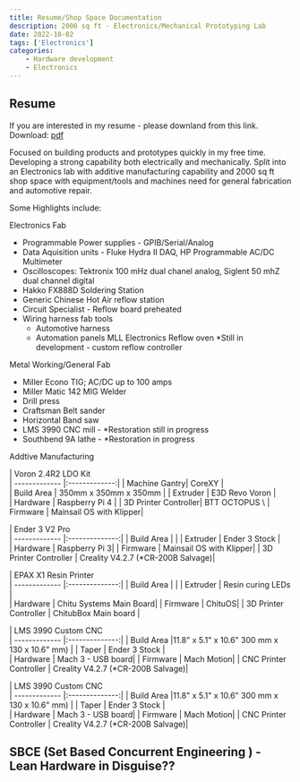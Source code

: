 ```yaml
---
title: Resume/Shop Space Documentation
description: 2000 sq ft - Electronics/Mechanical Prototyping Lab 
date: 2022-10-02
tags: ['Electronics']
categories:
    - Hardware development 
    - Electronics
---
```

## Resume 
If you are interested in my resume - please downland from this link. 
Download: [pdf](/Michael_Liang_Engineering_Resume_Spring_2024.pdf) 

Focused on building products and prototypes quickly in my free time. Developing a strong capability both electrically and mechanically. Split into an Electronics lab with additive manufacturing capability and 2000 sq ft shop space with equipment/tools and machines need for general fabrication and automotive repair. 

Some Highlights include: 

Electronics Fab 
- Programmable Power supplies - GPIB/Serial/Analog 
- Data Aquisition units - Fluke Hydra II DAQ, HP Programmable AC/DC Multimeter
- Oscilloscopes: Tektronix 100 mHz dual chanel analog, Siglent 50 mhZ dual channel digital 
- Hakko FX888D Soldering Station 
- Generic Chinese Hot Air reflow station 
- Circuit Specialist - Reflow board preheated 
- Wiring harness fab tools 
    - Automotive harness 
    - Automation panels 
 MLL Electronics Reflow oven *Still in development - custom reflow controller

Metal Working/General Fab 
- Miller Econo TIG; AC/DC up to 100 amps 
- Miller Matic 142 MIG Welder 
- Drill press 
- Craftsman Belt sander
- Horizontal Band saw
- LMS 3990 CNC mill - *Restoration still in progress
- Southbend 9A lathe - *Restoration in progress 

Addtive Manufacturing 

| Voron 2.4R2 LDO Kit                           
| ------------- |:-------------:|
| Machine Gantry| CoreXY |  
| Build Area    | 350mm x 350mm x 350mm |
| Extruder    | E3D Revo Voron |  
| Hardware | Raspberry Pi 4 | 
| 3D Printer Controller|  BTT OCTOPUS \ 
| Firmware | Mainsail OS with Klipper|  

| Ender 3 V2 Pro                            
| ------------- |:--------------:|
| Build Area    | |
| Extruder    | Ender 3 Stock |  
| Hardware | Raspberry Pi 3| 
| Firmware | Mainsail OS with Klipper| 
| 3D Printer Controller | Creality V4.2.7 (*CR-200B Salvage)| 

| EPAX X1 Resin Printer                
| ------------- |:--------------:|
| Build Area    | |
| Extruder    | Resin curing LEDs |  
| Hardware | Chitu Systems Main Board| 
| Firmware | ChituOS| 
| 3D Printer Controller | ChitubBox Main board | 

| LMS 3990 Custom CNC                    
| ------------- |:--------------:|
| Build Area    |11.8" x 5.1" x 10.6" 300 mm x 130 x 10.6" mm) |
| Taper | Ender 3 Stock |  
| Hardware | Mach 3 - USB board| 
| Firmware | Mach Motion| 
| CNC Printer Controller | Creality V4.2.7 (*CR-200B Salvage)| 

| LMS 3990 Custom CNC                    
| ------------- |:--------------:|
| Build Area    |11.8" x 5.1" x 10.6" 300 mm x 130 x 10.6" mm) |
| Taper | Ender 3 Stock |  
| Hardware | Mach 3 - USB board| 
| Firmware | Mach Motion| 
| CNC Printer Controller | Creality V4.2.7 (*CR-200B Salvage)| 








## SBCE (Set Based Concurrent Engineering ) - Lean Hardware in Disguise?? 


